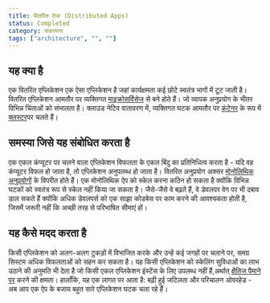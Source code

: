 ```yaml
---
title: वितरित ऐप्स (Distributed Apps)
status: Completed
category: संकल्पना
tags: ["architecture", "", ""]
---
```


## यह क्या है

एक वितरित एप्लिकेशन एक ऐसा एप्लिकेशन है जहां कार्यक्षमता कई छोटे स्वतंत्र भागों में टूट जाती है। वितरित एप्लिकेशन आमतौर पर व्यक्तिगत [माइक्रोसर्विसेज]((/microservices/)) से बने होते हैं। जो व्यापक अनुप्रयोग के भीतर विभिन्न चिंताओं को संभालता है। क्लाउड नेटिव वातावरण में, व्यक्तिगत घटक आमतौर पर [कंटेनर](/container/) के रूप में [क्लस्टर](/cluster/)पर चलते हैं।

## समस्या जिसे यह संबोधित करता है

एक एकल कंप्यूटर पर चलने वाला एप्लिकेशन विफलता के एकल बिंदु का प्रतिनिधित्व करता है - यदि वह कंप्यूटर विफल हो जाता है, तो एप्लिकेशन अनुपलब्ध हो जाता है। वितरित अनुप्रयोग अक्सर [मोनोलिथिक अनुप्रयोगों](/monolithic-apps/) के विपरीत होते हैं। एक मोनोलिथिक ऐप को स्केल करना कठिन हो सकता है क्योंकि विभिन्न घटकों को स्वतंत्र रूप से स्केल नहीं किया जा सकता है। जैसे-जैसे वे बढ़ते हैं, वे डेवलपर वेग पर भी दबाव डाल सकते हैं क्योंकि अधिक डेवलपर्स को एक साझा कोडबेस पर काम करने की आवश्यकता होती है, जिसमें जरूरी नहीं कि अच्छी तरह से परिभाषित सीमाएं हों।

## यह कैसे मदद करता है

किसी एप्लिकेशन को अलग-अलग टुकड़ों में विभाजित करके और उन्हें कई जगहों पर चलाने पर, समग्र सिस्टम अधिक विफलताओं को सहन कर सकता है। यह किसी एप्लिकेशन को स्केलिंग सुविधाओं का लाभ उठाने की अनुमति भी देता है जो किसी एकल एप्लिकेशन इंस्टेंस के लिए उपलब्ध नहीं हैं,अर्थात् [क्षैतिज पैमाने पर](/horizontal-scaling/) करने की क्षमता। हालाँकि, यह एक लागत पर आता है: बढ़ी हुई जटिलता और परिचालन ओवरहेड - अब आप एक ऐप के बजाय बहुत सारे एप्लिकेशन घटक चला रहे हैं।

